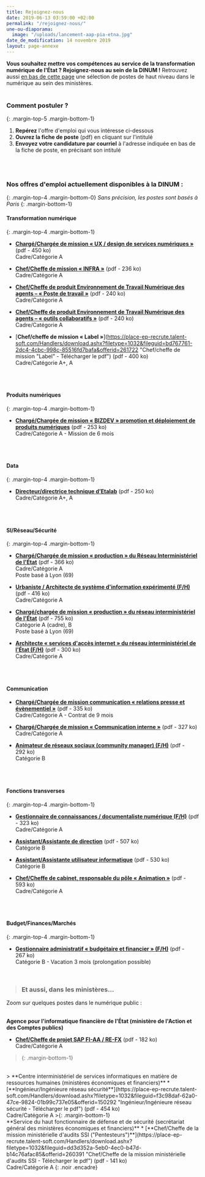 ```yaml
---
title: Rejoignez-nous
date: 2019-06-13 03:59:00 +02:00
permalink: "/rejoignez-nous/"
une-ou-diaporama:
  image: "/uploads/lancement-aap-pia-etna.jpg"
date_de_modification: 14 novembre 2019
layout: page-annexe
---
```


**Vous souhaitez mettre vos compétences au service de la transformation numérique de l'État ? Rejoignez-nous au sein de la DINUM !** 
Retrouvez aussi [en bas de cette page](#offresministères) une sélection de postes de haut niveau dans le numérique au sein des ministères.
<br>
<br>

### Comment postuler ?
{: .margin-top-5 .margin-bottom-1} 
1. **Repérez** l'offre d'emploi qui vous intéresse ci-dessous
2. **Ouvrez la fiche de poste** (pdf) en cliquant sur l'intitulé
3. **Envoyez votre candidature par courriel** à l'adresse indiquée en bas de la fiche de poste, en précisant son intitulé
<br>
<br>

### Nos offres d'emploi actuellement disponibles à la DINUM :
{: .margin-top-4 .margin-bottom-0} 
*Sans précision, les postes sont basés à Paris*
{: .margin-bottom-1} 

#### **Transformation numérique**
{: .margin-top-4 .margin-bottom-1} 
* [**Chargé/Chargée de mission « UX / design de services numériques »**](https://place-ep-recrute.talent-soft.com/Handlers/download.ashx?filetype=1032&fileguid=3100bc53-f17c-44e1-98b4-cb4f47bc1df8&offerid=288835 "Chargé de mission « UX / design de services numériques » (F/H) - Télécharger le pdf") (pdf - 450&nbsp;ko)
<br>Cadre/Catégorie A

* [**Chef/Cheffe de mission « INFRA »**](https://place-ep-recrute.talent-soft.com/Handlers/download.ashx?filetype=1032&fileguid=1efd3078-b707-4957-928a-c12de38b3999&offerid=271894 "Chef/Cheffe de mission « INFRA » - Télécharger le pdf") (pdf - 236&nbsp;ko)
<br>Cadre/Catégorie A

* [**Chef/Cheffe de produit Environnement de Travail Numérique des agents – « Poste de travail »**](https://place-ep-recrute.talent-soft.com/Handlers/download.ashx?filetype=1032&fileguid=b684d232-4c6d-401e-8dc9-438872e909c6&offerid=268001 "Chef/Cheffe de produit Environnement de Travail Numérique des agents – « Poste de travail » - Télécharger le pdf") (pdf - 240&nbsp;ko)
<br>Cadre/Catégorie A

* [**Chef/Cheffe de produit Environnement de Travail Numérique des agents – « outils collaboratifs »**](https://place-ep-recrute.talent-soft.com/Handlers/download.ashx?filetype=1032&fileguid=8115fdc3-5997-4ec0-ad7f-7a7856f464ef&offerid=268008 "Chef/Cheffe de produit Environnement de Travail Numérique des agents – « outils collaboratifs » - Télécharger le pdf") (pdf - 240&nbsp;ko)
<br>Cadre/Catégorie A

* [**Chef/cheffe de mission « Label »**](https://place-ep-recrute.talent-soft.com/Handlers/download.ashx?filetype=1032&fileguid=bd767761-2dc4-4cbc-998c-85516fd7bafa&offerid=261722 "Chef/cheffe de mission "Label" - Télécharger le pdf") (pdf - 400&nbsp;ko)
<br>Cadre/Catégorie A+, A
<br>
<br>

#### **Produits numériques**
{: .margin-top-4 .margin-bottom-1} 
* [**Chargé/Chargée de mission « BIZDEV » promotion et déploiement de produits numériques**](https://place-ep-recrute.talent-soft.com/Handlers/download.ashx?filetype=1032&fileguid=e1cd4d51-8011-45bb-b1cb-4ecf1323489c&offerid=288829 "Chargé/Chargée de mission « BIZDEV » promotion et déploiement de produits numériques – Télécharger le pdf") (pdf - 253&nbsp;ko) 
<br>Cadre/Catégorie A - Mission de 6 mois
<br>
<br>

#### **Data**
{: .margin-top-4 .margin-bottom-1} 
* [**Directeur/directrice technique d’Etalab**](https://place-ep-recrute.talent-soft.com/Handlers/download.ashx?filetype=1032&fileguid=a2f9a8b0-d5f2-4fc6-9b42-984f6ed0f5d3&offerid=248762 "Directeur/directrice technique d’Etalab – Télécharger le pdf") (pdf - 250&nbsp;ko)
<br>Cadre/Catégorie A+, A
<br>
<br>

#### **SI/Réseau/Sécurité**
{: .margin-top-4 .margin-bottom-1}
* [**Chargé/Chargée de mission « production » du Réseau Interministériel de l'État**](https://place-ep-recrute.talent-soft.com/Handlers/download.ashx?filetype=1032&fileguid=91edec12-625d-4708-bcd0-6be1e4f255ea&offerid=288819 "Chargé/Chargée de mission « production » du Réseau Interministériel de l'État - Télécharger le pdf") (pdf - 366&nbsp;ko)
<br>Cadre/Catégorie A
<br>Poste basé à Lyon (69)

* [**Urbaniste / Architecte de système d'information expérimenté (F/H)**](https://place-ep-recrute.talent-soft.com/Handlers/download.ashx?filetype=1032&fileguid=77064479-1563-437d-82db-fa6c4a4360cf&offerid=223810 "Urbaniste / Architecte de système d'information expérimenté (F/H) - Télécharger le pdf") (pdf - 416&nbsp;ko)
<br>Cadre/Catégorie A

* [**Chargé/chargée de mission « production » du réseau interministériel de l'État**](https://place-ep-recrute.talent-soft.com/Handlers/download.ashx?filetype=1032&fileguid=51645668-f9ef-4b26-a23a-3090c4d51315&offerid=255120 "Chargé/chargée de mission « production » du réseau interministériel de l'État - Télécharger le pdf") (pdf - 755&nbsp;ko)
<br>Catégorie A (cadre), B
<br>Poste basé à Lyon (69)

* [**Architecte « services d'accès internet » du réseau interministériel de l'État (F/H)**](https://place-ep-recrute.talent-soft.com/Handlers/download.ashx?filetype=1032&fileguid=512a28a3-5745-40f4-ad35-8665c6f1936c&offerid=243187 "Architecte service d'accès internet du réseau interministériel de l'État - Télécharger le pdf")
(pdf - 300&nbsp;ko)
<br>Cadre/Catégorie A
<br>
<br>

#### **Communication**
* [**Chargé/Chargée de mission communication « relations presse et évènementiel »**](https://place-ep-recrute.talent-soft.com/Handlers/download.ashx?filetype=1032&fileguid=f16120c8-7397-4dd2-8670-cd1c2997f4ec&offerid=288805 "Chargé/Chargée de mission communication « relations presse et évènementiel » - Télécharger le pdf") (pdf - 335&nbsp;ko)
<br> Cadre/Catégorie A - Contrat de 9 mois

* [**Chargé/Chargée de mission « Communication interne »**](https://place-ep-recrute.talent-soft.com/Handlers/download.ashx?filetype=1032&fileguid=0b35de90-5352-4f18-afba-3bff7e1f172d&offerid=288828 "Chargé/Chargée de mission « Communication interne » - Télécharger le pdf") (pdf - 327&nbsp;ko)
<br> Cadre/Catégorie A

* [**Animateur de réseaux sociaux (community manager) (F/H)**](https://place-ep-recrute.talent-soft.com/Handlers/download.ashx?filetype=1032&fileguid=356e2b65-8ef2-453a-af1a-6cee375f40e4&offerid=288849 "Animateur de réseaux sociaux (community manager) (F/H) - Télécharger le pdf") (pdf - 292&nbsp;ko)
<br> Catégorie B
<br>
<br>

#### **Fonctions transverses**
{: .margin-top-4 .margin-bottom-1}
* [**Gestionnaire de connaissances / documentaliste numérique (F/H)**](https://place-ep-recrute.talent-soft.com/Handlers/download.ashx?filetype=1032&fileguid=80fbcf46-1eea-41eb-ac67-42ee1fe9ab1e&offerid=287527 "Gestionnaire de connaissances / documentaliste numérique (F/H) - Télécharger le pdf") (pdf - 323&nbsp;ko)
<br> Cadre/Catégorie A

* [**Assistant/Assistante de direction**](https://place-ep-recrute.talent-soft.com/Handlers/download.ashx?filetype=1032&fileguid=6bd5fafd-b847-4916-bd53-7656e778eed3&offerid=288833 "Assistant/Assistante de direction - Télécharger le pdf") (pdf - 507&nbsp;ko)
<br> Catégorie B

* [**Assistant/Assistante utilisateur informatique**](https://place-ep-recrute.talent-soft.com/Handlers/download.ashx?filetype=1032&fileguid=91a2e710-f1b2-44d3-b8fd-6b67b4704573&offerid=285503 "Assistant/Assistante utilisateur informatique - Télécharger le pdf") (pdf - 530&nbsp;ko)
<br> Catégorie B 

* [**Chef/Cheffe de cabinet, responsable du pôle « Animation »**](https://place-ep-recrute.talent-soft.com/Handlers/download.ashx?filetype=1032&fileguid=5c6e27d2-fd6e-4cc6-bc84-6c875fd6def5&offerid=278378 "Chef/Cheffe de cabinet, responsable du pôle Animation - Télécharger le pdf") (pdf - 593&nbsp;ko)
<br> Cadre/Catégorie A
<br>
<br>

#### **Budget/Finances/Marchés**
{: .margin-top-4 .margin-bottom-1} 
* [**Gestionnaire administratif « budgétaire et financier » (F/H)**](https://place-ep-recrute.talent-soft.com/Handlers/download.ashx?filetype=1032&fileguid=467a7ed0-3ad0-43e3-a183-f9f1a5451e01&offerid=249151 "Gestionnaire administratif budgétaire et financier (F/H)
 – Télécharger le pdf") (pdf - 267&nbsp;ko)
<br> Catégorie B - Vacation 3 mois (prolongation possible) <br>
<br>


> ### Et aussi, dans les ministères…<a id="offresministères"></a> 
Zoom sur quelques postes dans le numérique public :
<br>
<br>
>
**Agence pour l'informatique financière de l'État (ministère de l'Action et des Comptes publics)**
* [**Chef/Cheffe de projet SAP FI-AA / RE-FX**](https://place-ep-recrute.talent-soft.com/Handlers/download.ashx?filetype=1032&fileguid=3d907072-7b12-4315-8eac-4c8d37224721&offerid=279859 "Chef/Cheffe de projet SAP FI-AA / RE-FX - Télécharger le pdf") (pdf - 182&nbsp;ko)
<br>Cadre/Catégorie A
>{: .margin-bottom-1}
<br>
>
**Centre interministériel de services informatiques en matière de ressources humaines (ministères économiques et financiers)**
* [**Ingénieur/Ingénieure réseau sécurité**](https://place-ep-recrute.talent-soft.com/Handlers/download.ashx?filetype=1032&fileguid=f3c98daf-62a0-47ce-9824-01b99c737e05&offerid=150292 "Ingénieur/Ingénieure réseau sécurité - Télécharger le pdf") (pdf - 454&nbsp;ko)
<br>Cadre/Catégorie A
>{: .margin-bottom-1}
<br>
**Service du haut fonctionnaire de défense et de sécurité (secrétariat général des ministères économiques et financiers)** 
* [**Chef/Cheffe de la mission ministérielle d'audits SSI ("Pentesteurs")**](https://place-ep-recrute.talent-soft.com/Handlers/download.ashx?filetype=1032&fileguid=dd3d352a-5eb0-4ec0-b47d-b14c76afac85&offerid=260391 "Chef/Cheffe de la mission ministérielle d'audits SSI - Télécharger le pdf") (pdf - 141&nbsp;ko) 
<br>Cadre/Catégorie A
{: .noir .encadre}